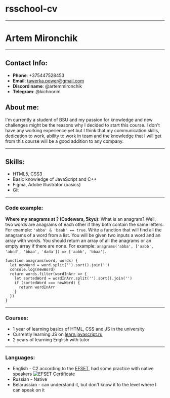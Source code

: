 # rsschool-cv
***
# Artem Mironchik
***
## Contact Info:
  * **Phone**: +375447528453
  * **Email**: tawerka.power@gmail.com
  * **Discord name**: @artemmironchik
  * **Telegram**: @kichnorim 
## About me:
I'm currently a student of BSU and my passion for knowledge and new challenges might be the reasons why I decided to start this course. I don't have any working experience yet but I think that my communication skills, dedication to work, ability to work in team and the knowledge that I will get from this course will be a good addition to any company.
***
## Skills:
  * HTML5, CSS3
  * Basic knowledge of JavaScript and C++
  * Figma, Adobe Illustrator (basics)
  * Git
***
### Code example:
**Where my anagrams at ? (Codewars, 5kyu)**: What is an anagram? Well, two words are anagrams of each other if they both contain the same letters. For example: `'abba' & 'baab' == true`. Write a function that will find all the anagrams of a word from a list. You will be given two inputs a word and an array with words. You should return an array of all the anagrams or an empty array if there are none. For example: `anagrams('abba', ['aabb', 'abcd', 'bbaa', 'dada']) => ['aabb', 'bbaa']`.
```
function anagrams(word, words) {
  let newWord = word.split('').sort().join('')
  console.log(newWord)
  return words.filter(wordInArr => {
    let sortedWord = wordInArr.split('').sort().join('')
    if (sortedWord === newWord) {
      return wordInArr
    }
  })
}
```
***
### Courses:
  * 1 year of learning basics of HTML, CSS and JS in the university
  * Currently learning JS on [learn.javascript.ru](learn.javascript.ru)
  * 2 years of learning English with tutor
***
### Languages:
  * English - C2 according to the [EFSET](efset.org), had some practice with native speakers
  ![EFSET Certificate](d:\Users\37544\Downloads\rs_school\efset.png)
  * Russian - Native
  * Belarussian - can understand it, but don't know it to the level where I can speak on it
